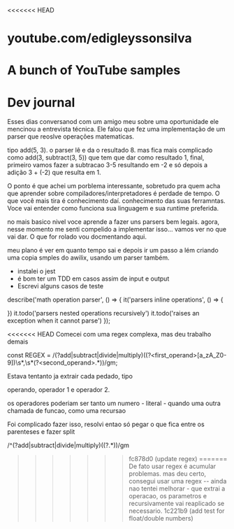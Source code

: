 <<<<<<< HEAD
# youtube.com/edigleyssonsilva

A bunch of YouTube samples
=======
# Dev journal

Esses dias conversanod com um amigo meu sobre uma oportunidade ele mencinou a entrevista técnica. Ele falou que fez uma
implementação de um parser que reoslve operações matematicas.

tipo add(5, 3). o parser lê e da o resultado 8. mas fica mais complicado como add(3, subtract(3, 5)) que tem que dar
como resultado 1, final, primeiro vamos fazer a subtracao 3-5 resultando em -2 e só depois a adição 3 + (-2) que resulta
em 1.

O ponto é que achei um porblema interessante, sobretudo pra quem acha que aprender sobre compiladores/interpretadores
é perdade de tempo. O que você mais tira é conhecimento daí. conhecimento das suas ferramntas. Voce vai entender como
funciona sua linguagem e sua runtime preferida.

no mais basico nivel voce aprende a fazer uns parsers bem legais. agora, nesse momento me senti compelido a implementar
isso... vamos ver no que vai dar. O que for rolado vou docmentando aqui.

meu plano é ver em quanto tempo sai e depois ir um passo a lém criando uma copia smples do awilix, usando um parser
também.

- instalei o jest
- é bom ter um TDD em casos assim de input e output
- Escrevi alguns casos de teste
    
describe('math operation parser', () => {
  it('parsers inline operations', () => {

  })
  it.todo('parsers nested operations recursively')
  it.todo('raises an exception when it cannot parse')
});

<<<<<<< HEAD
Comecei com uma regex complexa, mas deu trabalho demais

const REGEX = /(?<operation>add|subtract|divide|multiply)\((?<first_operand>[a_zA_Z0-9])\s*,\s*(?<second_operand>.*)\)/gm;

Estava tentanto ja extrair cada pedado, tipo

operando, operador 1 e operador 2.

os operadores poderiam ser tanto um numero - literal - quando uma outra chamada de funcao, como uma recursao


Foi complicado fazer isso, resolvi entao só pegar o que fica entre os parenteses e fazer split

/^(?<operation>add|subtract|divide|multiply)\((?<params>.*)\)/gm
>>>>>>> fc878d0 (update regex)
=======
De fato usar regex é acumular problemas. mas deu certo, consegui usar uma regex -- ainda nao tentei melhorar - que
extrai a operacao, os parametros e recursivamente vai reaplicado se necessario.
>>>>>>> 1c221b9 (add test for float/double numbers)
